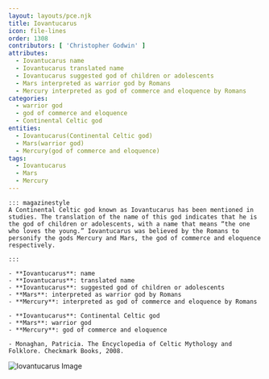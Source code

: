 ```yaml
---
layout: layouts/pce.njk
title: Iovantucarus
icon: file-lines
order: 1308
contributors: [ 'Christopher Godwin' ]
attributes:
  - Iovantucarus name
  - Iovantucarus translated name
  - Iovantucarus suggested god of children or adolescents
  - Mars interpreted as warrior god by Romans
  - Mercury interpreted as god of commerce and eloquence by Romans
categories:
  - warrior god
  - god of commerce and eloquence
  - Continental Celtic god
entities:
  - Iovantucarus(Continental Celtic god)
  - Mars(warrior god)
  - Mercury(god of commerce and eloquence)
tags:
  - Iovantucarus
  - Mars
  - Mercury
---
```

``` tab [group1:Info]
::: magazinestyle
A Continental Celtic god known as Iovantucarus has been mentioned in studies. The translation of the name of this god indicates that he is the god of children or adolescents, with a name that means “the one who loves the young.” Iovantucarus was believed by the Romans to personify the gods Mercury and Mars, the god of commerce and eloquence respectively.

:::
```
``` tab [group1:Attributes]
- **Iovantucarus**: name
- **Iovantucarus**: translated name
- **Iovantucarus**: suggested god of children or adolescents
- **Mars**: interpreted as warrior god by Romans
- **Mercury**: interpreted as god of commerce and eloquence by Romans
```
``` tab [group1:Entities]
- **Iovantucarus**: Continental Celtic god
- **Mars**: warrior god
- **Mercury**: god of commerce and eloquence
```
``` tab [group1:Sources]
- Monaghan, Patricia. The Encyclopedia of Celtic Mythology and Folklore. Checkmark Books, 2008.
```
![Iovantucarus Image]([None])
